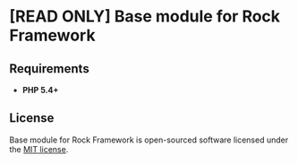 [READ ONLY] Base module for Rock Framework
=================

Requirements
-------------------
 * **PHP 5.4+**

License
-------------------

Base module for Rock Framework is open-sourced software licensed under the [MIT license](http://opensource.org/licenses/MIT).